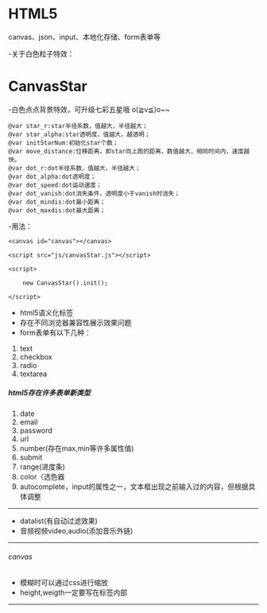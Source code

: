 # HTML5
canvas、json、input、本地化存储、form表单等

-关于白色粒子特效：
# CanvasStar
-白色点点背景特效，可升级七彩五星哦 o(≧v≦)o~~


    @var star_r:star半径系数，值越大，半径越大；
    @var star_alpha:star透明度，值越大，越透明；
    @var initStarNum:初始化star个数；
    @var move_distance:位移距离，即star向上跑的距离，数值越大，相同时间内，速度越快。
    @var dot_r:dot半径系数，值越大，半径越大；
    @var dot_alpha:dot透明度；
    @var dot_speed:dot运动速度；
    @var dot_vanish:dot消失条件，透明度小于vanish时消失；
    @var dot_mindis:dot最小距离；
    @var dot_maxdis:dot最大距离；


-用法：

```
<canvas id="canvas"></canvas>

<script src="js/canvasStar.js"></script>

<script>

	new CanvasStar().init();
	
</script>
```

- html5语义化标签
- 存在不同浏览器兼容性展示效果问题
- form表单有以下几种：

1. text
1.  checkbox
1. radio
1.  textarea
##### html5存在许多表单新类型
1. date
2. email
3. password
4. url
5. number(存在max,min等许多属性值)
6. submit
7. range(进度条)
8. color（选色器
9. autocomplete，input的属性之一，文本框出现之前输入过的内容，但根据具体调整
---
- datalist(有自动过滤效果)
- 音频视频video,audio(添加音乐外链)

---
###### canvas
- 模糊时可以通过css进行缩放
- height,weigth一定要写在标签内部

---
##### 
